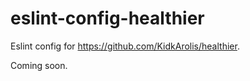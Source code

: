 # eslint-config-healthier

Eslint config for https://github.com/KidkArolis/healthier.

Coming soon.
